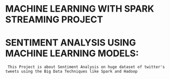 # MACHINE LEARNING WITH SPARK STREAMING PROJECT 
# SENTIMENT ANALYSIS USING MACHINE LEARNING MODELS:
     This Project is about Sentiment Analysis on huge dataset of twitter's tweets using the Big Data Techniques like Spark and Hadoop

